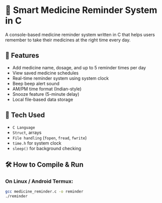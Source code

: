 # 💊 Smart Medicine Reminder System in C

A console-based medicine reminder system written in C that helps users remember to take their medicines at the right time every day.

## 📌 Features

- Add medicine name, dosage, and up to 5 reminder times per day
- View saved medicine schedules
- Real-time reminder system using system clock
- Beep beep alert sound
- AM/PM time format (Indian-style)
- Snooze feature (5-minute delay)
- Local file-based data storage

## 🧠 Tech Used

- `C Language`
- `Struct`, arrays
- `File handling` (`fopen`, `fread`, `fwrite`)
- `time.h` for system clock
- `sleep()` for background checking

## 🛠️ How to Compile & Run

### On Linux / Android Termux:
```bash
gcc medicine_reminder.c -o reminder
./reminder
